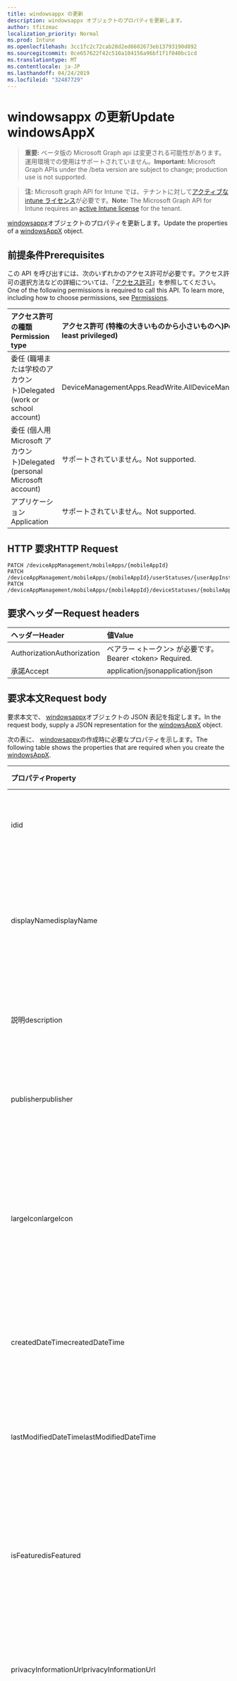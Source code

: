 ```yaml
---
title: windowsappx の更新
description: windowsappx オブジェクトのプロパティを更新します。
author: tfitzmac
localization_priority: Normal
ms.prod: Intune
ms.openlocfilehash: 3cc1fc2c72cab28d2ed6602673eb13793190d892
ms.sourcegitcommit: 0ce657622f42c510a104156a96bf1f1f040bc1cd
ms.translationtype: MT
ms.contentlocale: ja-JP
ms.lasthandoff: 04/24/2019
ms.locfileid: "32487729"
---
```

# <a name="update-windowsappx"></a><span data-ttu-id="b8b2a-103">windowsappx の更新</span><span class="sxs-lookup"><span data-stu-id="b8b2a-103">Update windowsAppX</span></span>

> <span data-ttu-id="b8b2a-104">**重要:** ベータ版の Microsoft Graph api は変更される可能性があります。運用環境での使用はサポートされていません。</span><span class="sxs-lookup"><span data-stu-id="b8b2a-104">**Important:** Microsoft Graph APIs under the /beta version are subject to change; production use is not supported.</span></span>

> <span data-ttu-id="b8b2a-105">**注:** Microsoft graph API for Intune では、テナントに対して[アクティブな intune ライセンス](https://go.microsoft.com/fwlink/?linkid=839381)が必要です。</span><span class="sxs-lookup"><span data-stu-id="b8b2a-105">**Note:** The Microsoft Graph API for Intune requires an [active Intune license](https://go.microsoft.com/fwlink/?linkid=839381) for the tenant.</span></span>

<span data-ttu-id="b8b2a-106">[windowsappx](../resources/intune-apps-windowsappx.md)オブジェクトのプロパティを更新します。</span><span class="sxs-lookup"><span data-stu-id="b8b2a-106">Update the properties of a [windowsAppX](../resources/intune-apps-windowsappx.md) object.</span></span>

## <a name="prerequisites"></a><span data-ttu-id="b8b2a-107">前提条件</span><span class="sxs-lookup"><span data-stu-id="b8b2a-107">Prerequisites</span></span>
<span data-ttu-id="b8b2a-p101">この API を呼び出すには、次のいずれかのアクセス許可が必要です。アクセス許可の選択方法などの詳細については、「[アクセス許可](/graph/permissions-reference)」を参照してください。</span><span class="sxs-lookup"><span data-stu-id="b8b2a-p101">One of the following permissions is required to call this API. To learn more, including how to choose permissions, see [Permissions](/graph/permissions-reference).</span></span>

|<span data-ttu-id="b8b2a-110">アクセス許可の種類</span><span class="sxs-lookup"><span data-stu-id="b8b2a-110">Permission type</span></span>|<span data-ttu-id="b8b2a-111">アクセス許可 (特権の大きいものから小さいものへ)</span><span class="sxs-lookup"><span data-stu-id="b8b2a-111">Permissions (from most to least privileged)</span></span>|
|:---|:---|
|<span data-ttu-id="b8b2a-112">委任 (職場または学校のアカウント)</span><span class="sxs-lookup"><span data-stu-id="b8b2a-112">Delegated (work or school account)</span></span>|<span data-ttu-id="b8b2a-113">DeviceManagementApps.ReadWrite.All</span><span class="sxs-lookup"><span data-stu-id="b8b2a-113">DeviceManagementApps.ReadWrite.All</span></span>|
|<span data-ttu-id="b8b2a-114">委任 (個人用 Microsoft アカウント)</span><span class="sxs-lookup"><span data-stu-id="b8b2a-114">Delegated (personal Microsoft account)</span></span>|<span data-ttu-id="b8b2a-115">サポートされていません。</span><span class="sxs-lookup"><span data-stu-id="b8b2a-115">Not supported.</span></span>|
|<span data-ttu-id="b8b2a-116">アプリケーション</span><span class="sxs-lookup"><span data-stu-id="b8b2a-116">Application</span></span>|<span data-ttu-id="b8b2a-117">サポートされていません。</span><span class="sxs-lookup"><span data-stu-id="b8b2a-117">Not supported.</span></span>|

## <a name="http-request"></a><span data-ttu-id="b8b2a-118">HTTP 要求</span><span class="sxs-lookup"><span data-stu-id="b8b2a-118">HTTP Request</span></span>
<!-- {
  "blockType": "ignored"
}
-->
``` http
PATCH /deviceAppManagement/mobileApps/{mobileAppId}
PATCH /deviceAppManagement/mobileApps/{mobileAppId}/userStatuses/{userAppInstallStatusId}/app
PATCH /deviceAppManagement/mobileApps/{mobileAppId}/deviceStatuses/{mobileAppInstallStatusId}/app
```

## <a name="request-headers"></a><span data-ttu-id="b8b2a-119">要求ヘッダー</span><span class="sxs-lookup"><span data-stu-id="b8b2a-119">Request headers</span></span>
|<span data-ttu-id="b8b2a-120">ヘッダー</span><span class="sxs-lookup"><span data-stu-id="b8b2a-120">Header</span></span>|<span data-ttu-id="b8b2a-121">値</span><span class="sxs-lookup"><span data-stu-id="b8b2a-121">Value</span></span>|
|:---|:---|
|<span data-ttu-id="b8b2a-122">Authorization</span><span class="sxs-lookup"><span data-stu-id="b8b2a-122">Authorization</span></span>|<span data-ttu-id="b8b2a-123">ベアラー &lt;トークン&gt; が必要です。</span><span class="sxs-lookup"><span data-stu-id="b8b2a-123">Bearer &lt;token&gt; Required.</span></span>|
|<span data-ttu-id="b8b2a-124">承諾</span><span class="sxs-lookup"><span data-stu-id="b8b2a-124">Accept</span></span>|<span data-ttu-id="b8b2a-125">application/json</span><span class="sxs-lookup"><span data-stu-id="b8b2a-125">application/json</span></span>|

## <a name="request-body"></a><span data-ttu-id="b8b2a-126">要求本文</span><span class="sxs-lookup"><span data-stu-id="b8b2a-126">Request body</span></span>
<span data-ttu-id="b8b2a-127">要求本文で、 [windowsappx](../resources/intune-apps-windowsappx.md)オブジェクトの JSON 表記を指定します。</span><span class="sxs-lookup"><span data-stu-id="b8b2a-127">In the request body, supply a JSON representation for the [windowsAppX](../resources/intune-apps-windowsappx.md) object.</span></span>

<span data-ttu-id="b8b2a-128">次の表に、 [windowsappx](../resources/intune-apps-windowsappx.md)の作成時に必要なプロパティを示します。</span><span class="sxs-lookup"><span data-stu-id="b8b2a-128">The following table shows the properties that are required when you create the [windowsAppX](../resources/intune-apps-windowsappx.md).</span></span>

|<span data-ttu-id="b8b2a-129">プロパティ</span><span class="sxs-lookup"><span data-stu-id="b8b2a-129">Property</span></span>|<span data-ttu-id="b8b2a-130">型</span><span class="sxs-lookup"><span data-stu-id="b8b2a-130">Type</span></span>|<span data-ttu-id="b8b2a-131">説明</span><span class="sxs-lookup"><span data-stu-id="b8b2a-131">Description</span></span>|
|:---|:---|:---|
|<span data-ttu-id="b8b2a-132">id</span><span class="sxs-lookup"><span data-stu-id="b8b2a-132">id</span></span>|<span data-ttu-id="b8b2a-133">文字列型 (String)</span><span class="sxs-lookup"><span data-stu-id="b8b2a-133">String</span></span>|<span data-ttu-id="b8b2a-134">エンティティのキー。</span><span class="sxs-lookup"><span data-stu-id="b8b2a-134">Key of the entity.</span></span> <span data-ttu-id="b8b2a-135">[mobileApp](../resources/intune-apps-mobileapp.md) から継承します</span><span class="sxs-lookup"><span data-stu-id="b8b2a-135">Inherited from [mobileApp](../resources/intune-apps-mobileapp.md)</span></span>|
|<span data-ttu-id="b8b2a-136">displayName</span><span class="sxs-lookup"><span data-stu-id="b8b2a-136">displayName</span></span>|<span data-ttu-id="b8b2a-137">String</span><span class="sxs-lookup"><span data-stu-id="b8b2a-137">String</span></span>|<span data-ttu-id="b8b2a-138">管理者が提供またはインポートしたアプリのタイトル。</span><span class="sxs-lookup"><span data-stu-id="b8b2a-138">The admin provided or imported title of the app.</span></span> <span data-ttu-id="b8b2a-139">[mobileApp](../resources/intune-apps-mobileapp.md) から継承します</span><span class="sxs-lookup"><span data-stu-id="b8b2a-139">Inherited from [mobileApp](../resources/intune-apps-mobileapp.md)</span></span>|
|<span data-ttu-id="b8b2a-140">説明</span><span class="sxs-lookup"><span data-stu-id="b8b2a-140">description</span></span>|<span data-ttu-id="b8b2a-141">String</span><span class="sxs-lookup"><span data-stu-id="b8b2a-141">String</span></span>|<span data-ttu-id="b8b2a-142">アプリの説明。</span><span class="sxs-lookup"><span data-stu-id="b8b2a-142">The description of the app.</span></span> <span data-ttu-id="b8b2a-143">[mobileApp](../resources/intune-apps-mobileapp.md) から継承します</span><span class="sxs-lookup"><span data-stu-id="b8b2a-143">Inherited from [mobileApp](../resources/intune-apps-mobileapp.md)</span></span>|
|<span data-ttu-id="b8b2a-144">publisher</span><span class="sxs-lookup"><span data-stu-id="b8b2a-144">publisher</span></span>|<span data-ttu-id="b8b2a-145">String</span><span class="sxs-lookup"><span data-stu-id="b8b2a-145">String</span></span>|<span data-ttu-id="b8b2a-146">アプリの発行元。</span><span class="sxs-lookup"><span data-stu-id="b8b2a-146">The publisher of the app.</span></span> <span data-ttu-id="b8b2a-147">[mobileApp](../resources/intune-apps-mobileapp.md) から継承します</span><span class="sxs-lookup"><span data-stu-id="b8b2a-147">Inherited from [mobileApp](../resources/intune-apps-mobileapp.md)</span></span>|
|<span data-ttu-id="b8b2a-148">largeIcon</span><span class="sxs-lookup"><span data-stu-id="b8b2a-148">largeIcon</span></span>|[<span data-ttu-id="b8b2a-149">mimeContent</span><span class="sxs-lookup"><span data-stu-id="b8b2a-149">mimeContent</span></span>](../resources/intune-shared-mimecontent.md)|<span data-ttu-id="b8b2a-150">アプリの詳細に表示され、アイコンのアップロードに使用される大きいアイコン。</span><span class="sxs-lookup"><span data-stu-id="b8b2a-150">The large icon, to be displayed in the app details and used for upload of the icon.</span></span> <span data-ttu-id="b8b2a-151">[mobileApp](../resources/intune-apps-mobileapp.md) から継承します</span><span class="sxs-lookup"><span data-stu-id="b8b2a-151">Inherited from [mobileApp](../resources/intune-apps-mobileapp.md)</span></span>|
|<span data-ttu-id="b8b2a-152">createdDateTime</span><span class="sxs-lookup"><span data-stu-id="b8b2a-152">createdDateTime</span></span>|<span data-ttu-id="b8b2a-153">DateTimeOffset</span><span class="sxs-lookup"><span data-stu-id="b8b2a-153">DateTimeOffset</span></span>|<span data-ttu-id="b8b2a-154">アプリが作成された日時。</span><span class="sxs-lookup"><span data-stu-id="b8b2a-154">The date and time the app was created.</span></span> <span data-ttu-id="b8b2a-155">[mobileApp](../resources/intune-apps-mobileapp.md) から継承します</span><span class="sxs-lookup"><span data-stu-id="b8b2a-155">Inherited from [mobileApp](../resources/intune-apps-mobileapp.md)</span></span>|
|<span data-ttu-id="b8b2a-156">lastModifiedDateTime</span><span class="sxs-lookup"><span data-stu-id="b8b2a-156">lastModifiedDateTime</span></span>|<span data-ttu-id="b8b2a-157">DateTimeOffset</span><span class="sxs-lookup"><span data-stu-id="b8b2a-157">DateTimeOffset</span></span>|<span data-ttu-id="b8b2a-158">アプリが最後に変更された日時。</span><span class="sxs-lookup"><span data-stu-id="b8b2a-158">The date and time the app was last modified.</span></span> <span data-ttu-id="b8b2a-159">[mobileApp](../resources/intune-apps-mobileapp.md) から継承します</span><span class="sxs-lookup"><span data-stu-id="b8b2a-159">Inherited from [mobileApp](../resources/intune-apps-mobileapp.md)</span></span>|
|<span data-ttu-id="b8b2a-160">isFeatured</span><span class="sxs-lookup"><span data-stu-id="b8b2a-160">isFeatured</span></span>|<span data-ttu-id="b8b2a-161">Boolean</span><span class="sxs-lookup"><span data-stu-id="b8b2a-161">Boolean</span></span>|<span data-ttu-id="b8b2a-162">アプリが管理者のおすすめとしてマークされたかどうかを示す値。[mobileApp](../resources/intune-apps-mobileapp.md) から継承します</span><span class="sxs-lookup"><span data-stu-id="b8b2a-162">The value indicating whether the app is marked as featured by the admin. Inherited from [mobileApp](../resources/intune-apps-mobileapp.md)</span></span>|
|<span data-ttu-id="b8b2a-163">privacyInformationUrl</span><span class="sxs-lookup"><span data-stu-id="b8b2a-163">privacyInformationUrl</span></span>|<span data-ttu-id="b8b2a-164">String</span><span class="sxs-lookup"><span data-stu-id="b8b2a-164">String</span></span>|<span data-ttu-id="b8b2a-165">プライバシーに関する声明の URL。</span><span class="sxs-lookup"><span data-stu-id="b8b2a-165">The privacy statement Url.</span></span> <span data-ttu-id="b8b2a-166">[mobileApp](../resources/intune-apps-mobileapp.md) から継承します</span><span class="sxs-lookup"><span data-stu-id="b8b2a-166">Inherited from [mobileApp](../resources/intune-apps-mobileapp.md)</span></span>|
|<span data-ttu-id="b8b2a-167">informationUrl</span><span class="sxs-lookup"><span data-stu-id="b8b2a-167">informationUrl</span></span>|<span data-ttu-id="b8b2a-168">String</span><span class="sxs-lookup"><span data-stu-id="b8b2a-168">String</span></span>|<span data-ttu-id="b8b2a-169">詳細情報の URL。</span><span class="sxs-lookup"><span data-stu-id="b8b2a-169">The more information Url.</span></span> <span data-ttu-id="b8b2a-170">[mobileApp](../resources/intune-apps-mobileapp.md) から継承します</span><span class="sxs-lookup"><span data-stu-id="b8b2a-170">Inherited from [mobileApp](../resources/intune-apps-mobileapp.md)</span></span>|
|<span data-ttu-id="b8b2a-171">owner</span><span class="sxs-lookup"><span data-stu-id="b8b2a-171">owner</span></span>|<span data-ttu-id="b8b2a-172">String</span><span class="sxs-lookup"><span data-stu-id="b8b2a-172">String</span></span>|<span data-ttu-id="b8b2a-173">アプリの所有者。</span><span class="sxs-lookup"><span data-stu-id="b8b2a-173">The owner of the app.</span></span> <span data-ttu-id="b8b2a-174">[mobileApp](../resources/intune-apps-mobileapp.md) から継承します</span><span class="sxs-lookup"><span data-stu-id="b8b2a-174">Inherited from [mobileApp](../resources/intune-apps-mobileapp.md)</span></span>|
|<span data-ttu-id="b8b2a-175">developer</span><span class="sxs-lookup"><span data-stu-id="b8b2a-175">developer</span></span>|<span data-ttu-id="b8b2a-176">String</span><span class="sxs-lookup"><span data-stu-id="b8b2a-176">String</span></span>|<span data-ttu-id="b8b2a-177">アプリの開発者。</span><span class="sxs-lookup"><span data-stu-id="b8b2a-177">The developer of the app.</span></span> <span data-ttu-id="b8b2a-178">[mobileApp](../resources/intune-apps-mobileapp.md) から継承します</span><span class="sxs-lookup"><span data-stu-id="b8b2a-178">Inherited from [mobileApp](../resources/intune-apps-mobileapp.md)</span></span>|
|<span data-ttu-id="b8b2a-179">notes</span><span class="sxs-lookup"><span data-stu-id="b8b2a-179">notes</span></span>|<span data-ttu-id="b8b2a-180">String</span><span class="sxs-lookup"><span data-stu-id="b8b2a-180">String</span></span>|<span data-ttu-id="b8b2a-181">アプリ用のメモ。</span><span class="sxs-lookup"><span data-stu-id="b8b2a-181">Notes for the app.</span></span> <span data-ttu-id="b8b2a-182">[mobileApp](../resources/intune-apps-mobileapp.md) から継承します</span><span class="sxs-lookup"><span data-stu-id="b8b2a-182">Inherited from [mobileApp](../resources/intune-apps-mobileapp.md)</span></span>|
|<span data-ttu-id="b8b2a-183">uploadState</span><span class="sxs-lookup"><span data-stu-id="b8b2a-183">uploadState</span></span>|<span data-ttu-id="b8b2a-184">Int32</span><span class="sxs-lookup"><span data-stu-id="b8b2a-184">Int32</span></span>|<span data-ttu-id="b8b2a-185">アップロード状態。</span><span class="sxs-lookup"><span data-stu-id="b8b2a-185">The upload state.</span></span> <span data-ttu-id="b8b2a-186">[mobileApp](../resources/intune-apps-mobileapp.md) から継承します</span><span class="sxs-lookup"><span data-stu-id="b8b2a-186">Inherited from [mobileApp](../resources/intune-apps-mobileapp.md)</span></span>|
|<span data-ttu-id="b8b2a-187">publishingState</span><span class="sxs-lookup"><span data-stu-id="b8b2a-187">publishingState</span></span>|[<span data-ttu-id="b8b2a-188">mobileAppPublishingState</span><span class="sxs-lookup"><span data-stu-id="b8b2a-188">mobileAppPublishingState</span></span>](../resources/intune-apps-mobileapppublishingstate.md)|<span data-ttu-id="b8b2a-189">アプリの発行の状態。</span><span class="sxs-lookup"><span data-stu-id="b8b2a-189">The publishing state for the app.</span></span> <span data-ttu-id="b8b2a-190">アプリが発行されていない限り、アプリを割り当てることができません。</span><span class="sxs-lookup"><span data-stu-id="b8b2a-190">The app cannot be assigned unless the app is published.</span></span> <span data-ttu-id="b8b2a-191">[mobileApp](../resources/intune-apps-mobileapp.md)から継承されます。</span><span class="sxs-lookup"><span data-stu-id="b8b2a-191">Inherited from [mobileApp](../resources/intune-apps-mobileapp.md).</span></span> <span data-ttu-id="b8b2a-192">使用可能な値は、`notPublished`、`processing`、`published` です。</span><span class="sxs-lookup"><span data-stu-id="b8b2a-192">Possible values are: `notPublished`, `processing`, `published`.</span></span>|
|<span data-ttu-id="b8b2a-193">isAssigned</span><span class="sxs-lookup"><span data-stu-id="b8b2a-193">isAssigned</span></span>|<span data-ttu-id="b8b2a-194">Boolean</span><span class="sxs-lookup"><span data-stu-id="b8b2a-194">Boolean</span></span>|<span data-ttu-id="b8b2a-195">アプリが少なくとも1つのグループに割り当てられているかどうかを示す値。</span><span class="sxs-lookup"><span data-stu-id="b8b2a-195">The value indicating whether the app is assigned to at least one group.</span></span> <span data-ttu-id="b8b2a-196">[mobileApp](../resources/intune-apps-mobileapp.md) から継承します</span><span class="sxs-lookup"><span data-stu-id="b8b2a-196">Inherited from [mobileApp](../resources/intune-apps-mobileapp.md)</span></span>|
|<span data-ttu-id="b8b2a-197">roleScopeTagIds</span><span class="sxs-lookup"><span data-stu-id="b8b2a-197">roleScopeTagIds</span></span>|<span data-ttu-id="b8b2a-198">String collection</span><span class="sxs-lookup"><span data-stu-id="b8b2a-198">String collection</span></span>|<span data-ttu-id="b8b2a-199">このモバイルアプリの範囲タグ id のリスト。</span><span class="sxs-lookup"><span data-stu-id="b8b2a-199">List of scope tag ids for this mobile app.</span></span> <span data-ttu-id="b8b2a-200">[mobileApp](../resources/intune-apps-mobileapp.md) から継承します</span><span class="sxs-lookup"><span data-stu-id="b8b2a-200">Inherited from [mobileApp](../resources/intune-apps-mobileapp.md)</span></span>|
|<span data-ttu-id="b8b2a-201">dependentappcount</span><span class="sxs-lookup"><span data-stu-id="b8b2a-201">dependentAppCount</span></span>|<span data-ttu-id="b8b2a-202">Int32</span><span class="sxs-lookup"><span data-stu-id="b8b2a-202">Int32</span></span>|<span data-ttu-id="b8b2a-203">子アプリが持つ依存関係の合計数。</span><span class="sxs-lookup"><span data-stu-id="b8b2a-203">The total number of dependencies the child app has.</span></span> <span data-ttu-id="b8b2a-204">[mobileApp](../resources/intune-apps-mobileapp.md) から継承します</span><span class="sxs-lookup"><span data-stu-id="b8b2a-204">Inherited from [mobileApp](../resources/intune-apps-mobileapp.md)</span></span>|
|<span data-ttu-id="b8b2a-205">committedContentVersion</span><span class="sxs-lookup"><span data-stu-id="b8b2a-205">committedContentVersion</span></span>|<span data-ttu-id="b8b2a-206">String</span><span class="sxs-lookup"><span data-stu-id="b8b2a-206">String</span></span>|<span data-ttu-id="b8b2a-207">内部にコミットされたコンテンツのバージョン。</span><span class="sxs-lookup"><span data-stu-id="b8b2a-207">The internal committed content version.</span></span> <span data-ttu-id="b8b2a-208">[mobileLobApp](../resources/intune-apps-mobilelobapp.md) から継承します</span><span class="sxs-lookup"><span data-stu-id="b8b2a-208">Inherited from [mobileLobApp](../resources/intune-apps-mobilelobapp.md)</span></span>|
|<span data-ttu-id="b8b2a-209">fileName</span><span class="sxs-lookup"><span data-stu-id="b8b2a-209">fileName</span></span>|<span data-ttu-id="b8b2a-210">文字列型 (String)</span><span class="sxs-lookup"><span data-stu-id="b8b2a-210">String</span></span>|<span data-ttu-id="b8b2a-211">メインの LOB アプリケーションのファイル名。</span><span class="sxs-lookup"><span data-stu-id="b8b2a-211">The name of the main Lob application file.</span></span> <span data-ttu-id="b8b2a-212">[mobileLobApp](../resources/intune-apps-mobilelobapp.md) から継承します</span><span class="sxs-lookup"><span data-stu-id="b8b2a-212">Inherited from [mobileLobApp](../resources/intune-apps-mobilelobapp.md)</span></span>|
|<span data-ttu-id="b8b2a-213">size</span><span class="sxs-lookup"><span data-stu-id="b8b2a-213">size</span></span>|<span data-ttu-id="b8b2a-214">Int64</span><span class="sxs-lookup"><span data-stu-id="b8b2a-214">Int64</span></span>|<span data-ttu-id="b8b2a-215">アップロードされたすべてのファイルを含む合計サイズ。</span><span class="sxs-lookup"><span data-stu-id="b8b2a-215">The total size, including all uploaded files.</span></span> <span data-ttu-id="b8b2a-216">[mobileLobApp](../resources/intune-apps-mobilelobapp.md) から継承します</span><span class="sxs-lookup"><span data-stu-id="b8b2a-216">Inherited from [mobileLobApp](../resources/intune-apps-mobilelobapp.md)</span></span>|
|<span data-ttu-id="b8b2a-217">applicableArchitectures</span><span class="sxs-lookup"><span data-stu-id="b8b2a-217">applicableArchitectures</span></span>|[<span data-ttu-id="b8b2a-218">windowsArchitecture</span><span class="sxs-lookup"><span data-stu-id="b8b2a-218">windowsArchitecture</span></span>](../resources/intune-apps-windowsarchitecture.md)|<span data-ttu-id="b8b2a-219">このアプリを実行できる Windows アーキテクチャ。</span><span class="sxs-lookup"><span data-stu-id="b8b2a-219">The Windows architecture(s) for which this app can run on.</span></span> <span data-ttu-id="b8b2a-220">可能な値は `none`、`x86`、`x64`、`arm`、`neutral`、`arm64` です。</span><span class="sxs-lookup"><span data-stu-id="b8b2a-220">Possible values are: `none`, `x86`, `x64`, `arm`, `neutral`, `arm64`.</span></span>|
|<span data-ttu-id="b8b2a-221">identityName</span><span class="sxs-lookup"><span data-stu-id="b8b2a-221">identityName</span></span>|<span data-ttu-id="b8b2a-222">String</span><span class="sxs-lookup"><span data-stu-id="b8b2a-222">String</span></span>|<span data-ttu-id="b8b2a-223">ID 名。</span><span class="sxs-lookup"><span data-stu-id="b8b2a-223">The Identity Name.</span></span>|
|<span data-ttu-id="b8b2a-224">identityPublisherHash</span><span class="sxs-lookup"><span data-stu-id="b8b2a-224">identityPublisherHash</span></span>|<span data-ttu-id="b8b2a-225">String</span><span class="sxs-lookup"><span data-stu-id="b8b2a-225">String</span></span>|<span data-ttu-id="b8b2a-226">ID の発行元のハッシュ。</span><span class="sxs-lookup"><span data-stu-id="b8b2a-226">The Identity Publisher Hash.</span></span>|
|<span data-ttu-id="b8b2a-227">identityResourceIdentifier</span><span class="sxs-lookup"><span data-stu-id="b8b2a-227">identityResourceIdentifier</span></span>|<span data-ttu-id="b8b2a-228">String</span><span class="sxs-lookup"><span data-stu-id="b8b2a-228">String</span></span>|<span data-ttu-id="b8b2a-229">ID のリソースの識別子。</span><span class="sxs-lookup"><span data-stu-id="b8b2a-229">The Identity Resource Identifier.</span></span>|
|<span data-ttu-id="b8b2a-230">isBundle</span><span class="sxs-lookup"><span data-stu-id="b8b2a-230">isBundle</span></span>|<span data-ttu-id="b8b2a-231">Boolean</span><span class="sxs-lookup"><span data-stu-id="b8b2a-231">Boolean</span></span>|<span data-ttu-id="b8b2a-232">アプリがバンドルかどうかを指定します。</span><span class="sxs-lookup"><span data-stu-id="b8b2a-232">Whether or not the app is a bundle.</span></span>|
|<span data-ttu-id="b8b2a-233">minimumSupportedOperatingSystem</span><span class="sxs-lookup"><span data-stu-id="b8b2a-233">minimumSupportedOperatingSystem</span></span>|[<span data-ttu-id="b8b2a-234">windowsMinimumOperatingSystem</span><span class="sxs-lookup"><span data-stu-id="b8b2a-234">windowsMinimumOperatingSystem</span></span>](../resources/intune-apps-windowsminimumoperatingsystem.md)|<span data-ttu-id="b8b2a-235">該当するオペレーティング システムの最小の値。</span><span class="sxs-lookup"><span data-stu-id="b8b2a-235">The value for the minimum applicable operating system.</span></span>|
|<span data-ttu-id="b8b2a-236">identityVersion</span><span class="sxs-lookup"><span data-stu-id="b8b2a-236">identityVersion</span></span>|<span data-ttu-id="b8b2a-237">String</span><span class="sxs-lookup"><span data-stu-id="b8b2a-237">String</span></span>|<span data-ttu-id="b8b2a-238">ID のバージョン。</span><span class="sxs-lookup"><span data-stu-id="b8b2a-238">The identity version.</span></span>|



## <a name="response"></a><span data-ttu-id="b8b2a-239">応答</span><span class="sxs-lookup"><span data-stu-id="b8b2a-239">Response</span></span>
<span data-ttu-id="b8b2a-240">成功した場合、このメソッド`200 OK`は応答コードと、応答本文で更新された[windowsappx](../resources/intune-apps-windowsappx.md)オブジェクトを返します。</span><span class="sxs-lookup"><span data-stu-id="b8b2a-240">If successful, this method returns a `200 OK` response code and an updated [windowsAppX](../resources/intune-apps-windowsappx.md) object in the response body.</span></span>

## <a name="example"></a><span data-ttu-id="b8b2a-241">例</span><span class="sxs-lookup"><span data-stu-id="b8b2a-241">Example</span></span>

### <a name="request"></a><span data-ttu-id="b8b2a-242">要求</span><span class="sxs-lookup"><span data-stu-id="b8b2a-242">Request</span></span>
<span data-ttu-id="b8b2a-243">以下は、要求の例です。</span><span class="sxs-lookup"><span data-stu-id="b8b2a-243">Here is an example of the request.</span></span>
``` http
PATCH https://graph.microsoft.com/beta/deviceAppManagement/mobileApps/{mobileAppId}
Content-type: application/json
Content-length: 1367

{
  "@odata.type": "#microsoft.graph.windowsAppX",
  "displayName": "Display Name value",
  "description": "Description value",
  "publisher": "Publisher value",
  "largeIcon": {
    "@odata.type": "microsoft.graph.mimeContent",
    "type": "Type value",
    "value": "dmFsdWU="
  },
  "isFeatured": true,
  "privacyInformationUrl": "https://example.com/privacyInformationUrl/",
  "informationUrl": "https://example.com/informationUrl/",
  "owner": "Owner value",
  "developer": "Developer value",
  "notes": "Notes value",
  "uploadState": 11,
  "publishingState": "processing",
  "isAssigned": true,
  "roleScopeTagIds": [
    "Role Scope Tag Ids value"
  ],
  "dependentAppCount": 1,
  "committedContentVersion": "Committed Content Version value",
  "fileName": "File Name value",
  "size": 4,
  "applicableArchitectures": "x86",
  "identityName": "Identity Name value",
  "identityPublisherHash": "Identity Publisher Hash value",
  "identityResourceIdentifier": "Identity Resource Identifier value",
  "isBundle": true,
  "minimumSupportedOperatingSystem": {
    "@odata.type": "microsoft.graph.windowsMinimumOperatingSystem",
    "v8_0": true,
    "v8_1": true,
    "v10_0": true,
    "v10_1607": true,
    "v10_1703": true,
    "v10_1709": true,
    "v10_1803": true
  },
  "identityVersion": "Identity Version value"
}
```

### <a name="response"></a><span data-ttu-id="b8b2a-244">応答</span><span class="sxs-lookup"><span data-stu-id="b8b2a-244">Response</span></span>
<span data-ttu-id="b8b2a-p123">以下は、応答の例です。注:簡潔にするために、ここに示す応答オブジェクトは切り詰められている場合があります。すべてのプロパティは実際の呼び出しから返されます。</span><span class="sxs-lookup"><span data-stu-id="b8b2a-p123">Here is an example of the response. Note: The response object shown here may be truncated for brevity. All of the properties will be returned from an actual call.</span></span>
``` http
HTTP/1.1 200 OK
Content-Type: application/json
Content-Length: 1539

{
  "@odata.type": "#microsoft.graph.windowsAppX",
  "id": "b5179a93-9a93-b517-939a-17b5939a17b5",
  "displayName": "Display Name value",
  "description": "Description value",
  "publisher": "Publisher value",
  "largeIcon": {
    "@odata.type": "microsoft.graph.mimeContent",
    "type": "Type value",
    "value": "dmFsdWU="
  },
  "createdDateTime": "2017-01-01T00:02:43.5775965-08:00",
  "lastModifiedDateTime": "2017-01-01T00:00:35.1329464-08:00",
  "isFeatured": true,
  "privacyInformationUrl": "https://example.com/privacyInformationUrl/",
  "informationUrl": "https://example.com/informationUrl/",
  "owner": "Owner value",
  "developer": "Developer value",
  "notes": "Notes value",
  "uploadState": 11,
  "publishingState": "processing",
  "isAssigned": true,
  "roleScopeTagIds": [
    "Role Scope Tag Ids value"
  ],
  "dependentAppCount": 1,
  "committedContentVersion": "Committed Content Version value",
  "fileName": "File Name value",
  "size": 4,
  "applicableArchitectures": "x86",
  "identityName": "Identity Name value",
  "identityPublisherHash": "Identity Publisher Hash value",
  "identityResourceIdentifier": "Identity Resource Identifier value",
  "isBundle": true,
  "minimumSupportedOperatingSystem": {
    "@odata.type": "microsoft.graph.windowsMinimumOperatingSystem",
    "v8_0": true,
    "v8_1": true,
    "v10_0": true,
    "v10_1607": true,
    "v10_1703": true,
    "v10_1709": true,
    "v10_1803": true
  },
  "identityVersion": "Identity Version value"
}
```






